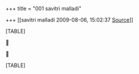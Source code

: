 +++
title = "001 savitri malladi"

+++
[[savitri malladi	2009-08-06, 15:02:37 [Source](https://groups.google.com/g/bvparishat/c/fcBiyxs2-Zw)]]



[TABLE]





[TABLE]

